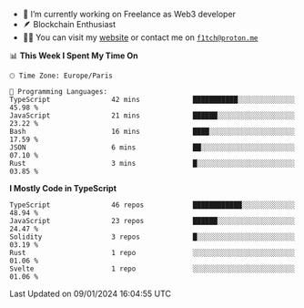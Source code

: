 - 🔭 I’m currently working on Freelance as Web3 developer
- 🪶 Blockchain Enthusiast
- 👨‍💻 You can visit my [website](https://f1tch.xyz) or contact me on [`f1tch@proton.me`](mailto:f1tch@proton.me)

<!--START_SECTION:waka-->
📊 **This Week I Spent My Time On** 

```text
🕑︎ Time Zone: Europe/Paris

💬 Programming Languages: 
TypeScript               42 mins             ███████████░░░░░░░░░░░░░░   45.98 % 
JavaScript               21 mins             ██████░░░░░░░░░░░░░░░░░░░   23.22 % 
Bash                     16 mins             ████░░░░░░░░░░░░░░░░░░░░░   17.59 % 
JSON                     6 mins              ██░░░░░░░░░░░░░░░░░░░░░░░   07.10 % 
Rust                     3 mins              █░░░░░░░░░░░░░░░░░░░░░░░░   03.85 % 
```

**I Mostly Code in TypeScript** 

```text
TypeScript               46 repos            ████████████░░░░░░░░░░░░░   48.94 % 
JavaScript               23 repos            ██████░░░░░░░░░░░░░░░░░░░   24.47 % 
Solidity                 3 repos             █░░░░░░░░░░░░░░░░░░░░░░░░   03.19 % 
Rust                     1 repo              ░░░░░░░░░░░░░░░░░░░░░░░░░   01.06 % 
Svelte                   1 repo              ░░░░░░░░░░░░░░░░░░░░░░░░░   01.06 % 
```




 Last Updated on 09/01/2024 16:04:55 UTC
<!--END_SECTION:waka-->
